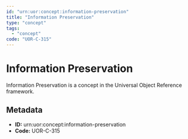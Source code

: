 ```yaml
---
id: "urn:uor:concept:information-preservation"
title: "Information Preservation"
type: "concept"
tags:
  - "concept"
code: "UOR-C-315"
---
```


# Information Preservation

Information Preservation is a concept in the Universal Object Reference framework.

## Metadata

- **ID:** urn:uor:concept:information-preservation
- **Code:** UOR-C-315
